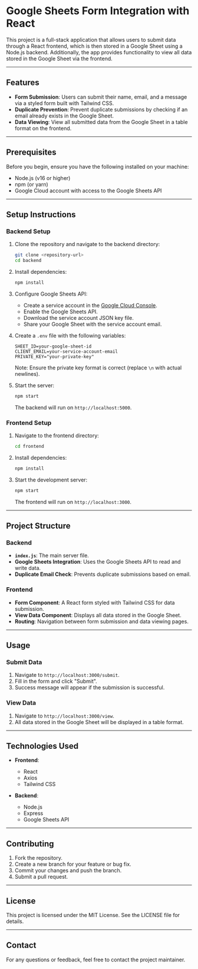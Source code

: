 # Google Sheets Form Integration with React

This project is a full-stack application that allows users to submit data through a React frontend, which is then stored in a Google Sheet using a Node.js backend. Additionally, the app provides functionality to view all data stored in the Google Sheet via the frontend.

---

## Features

- **Form Submission**: Users can submit their name, email, and a message via a styled form built with Tailwind CSS.
- **Duplicate Prevention**: Prevent duplicate submissions by checking if an email already exists in the Google Sheet.
- **Data Viewing**: View all submitted data from the Google Sheet in a table format on the frontend.

---

## Prerequisites

Before you begin, ensure you have the following installed on your machine:

- Node.js (v16 or higher)
- npm (or yarn)
- Google Cloud account with access to the Google Sheets API

---

## Setup Instructions

### Backend Setup

1. Clone the repository and navigate to the backend directory:
   ```bash
   git clone <repository-url>
   cd backend
   ```

2. Install dependencies:
   ```bash
   npm install
   ```

3. Configure Google Sheets API:
   - Create a service account in the [Google Cloud Console](https://console.cloud.google.com/).
   - Enable the Google Sheets API.
   - Download the service account JSON key file.
   - Share your Google Sheet with the service account email.

4. Create a `.env` file with the following variables:
   ```env
   SHEET_ID=your-google-sheet-id
   CLIENT_EMAIL=your-service-account-email
   PRIVATE_KEY="your-private-key"
   ```
   Note: Ensure the private key format is correct (replace `\n` with actual newlines).

5. Start the server:
   ```bash
   npm start
   ```

   The backend will run on `http://localhost:5000`.

### Frontend Setup

1. Navigate to the frontend directory:
   ```bash
   cd frontend
   ```

2. Install dependencies:
   ```bash
   npm install
   ```

3. Start the development server:
   ```bash
   npm start
   ```

   The frontend will run on `http://localhost:3000`.

---

## Project Structure

### Backend
- **`index.js`**: The main server file.
- **Google Sheets Integration**: Uses the Google Sheets API to read and write data.
- **Duplicate Email Check**: Prevents duplicate submissions based on email.

### Frontend
- **Form Component**: A React form styled with Tailwind CSS for data submission.
- **View Data Component**: Displays all data stored in the Google Sheet.
- **Routing**: Navigation between form submission and data viewing pages.

---

## Usage

### Submit Data
1. Navigate to `http://localhost:3000/submit`.
2. Fill in the form and click "Submit".
3. Success message will appear if the submission is successful.

### View Data
1. Navigate to `http://localhost:3000/view`.
2. All data stored in the Google Sheet will be displayed in a table format.

---

## Technologies Used

- **Frontend**:
  - React
  - Axios
  - Tailwind CSS

- **Backend**:
  - Node.js
  - Express
  - Google Sheets API

---

## Contributing

1. Fork the repository.
2. Create a new branch for your feature or bug fix.
3. Commit your changes and push the branch.
4. Submit a pull request.

---

## License

This project is licensed under the MIT License. See the LICENSE file for details.

---

## Contact

For any questions or feedback, feel free to contact the project maintainer.

